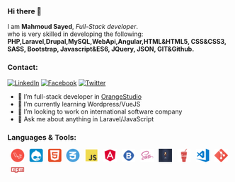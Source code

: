 ### Hi there 👋

I am <strong>Mahmoud Sayed</strong>, <i>Full-Stack developer</i>. <br>
who is very skilled in developing the following:<br>
<strong>PHP,Laravel,Drupal,MySQL,WebApi,Angular,HTML&HTML5, CSS&CSS3, SASS, Bootstrap, Javascript&ES6, JQuery, JSON,
GIT&Github.</strong>

### Contact:

<a href="https://www.linkedin.com/in/mahmoud-sayed-862524147/" target="_blank"><img src="https://img.shields.io/badge/LinkedIn-%230077B5.svg?&style=flat-square&logo=linkedin&logoColor=white" alt="LinkedIn"></a>
<a href="https://www.facebook.com/MahmoudSayedHassan96" target="_blank"><img src="https://img.shields.io/badge/Facebook-%231877F2.svg?&style=flat-square&logo=facebook&logoColor=white" alt="Facebook"></a>
<a href="https://www.twitter.com/MahmoudSayed_96" target="_blank"><img src="https://img.shields.io/badge/twitter-%231FA1F1?style=flat&logo=twitter&logoColor=white" alt="Twitter"></a>

- 🔭 I’m full-stack developer in <a href="http://orangestudio.com/" target="_blank">OrangeStudio</a>
- 🌱 I’m currently learning Wordpress/VueJS
- 👯 I’m looking to work on international software company
- 💬 Ask me about anything in Laravel/JavaScript

### Languages & Tools:

&nbsp; <img src="imgs/laravel.png" width="30px" height="30px" alt="laravel" title="Laravel">
&nbsp; <img src="imgs/drupal.png" width="30px" height="30px" alt="drupal" title="Drupal">
&nbsp; <img src="imgs/html.png" width="30px" height="30px" alt="html" title="HTML">
&nbsp; <img src="imgs/css.png" width="30px" height="30px" alt="css" title="CSS">
&nbsp; <img src="imgs/js.png" width="30px" height="30px" alt="js" title="JavaScript">
&nbsp; <img src="imgs/angular.png" width="30px" height="30px" alt="angular" title="angular">
&nbsp; <img src="imgs/bootstrap.png" width="30px" height="30px" alt="bootstrap" title="Bootstrap">
&nbsp; <img src="imgs/sass.png" width="30px" height="30px" alt="sass" title="Sass">
&nbsp; <img src="imgs/pug.png" width="30px" height="30px" alt="pugjs" title="PugJs">
&nbsp; <img src="imgs/gulp.png" width="30px" height="30px" alt="gulp" title="Gulp">
&nbsp; <img src="imgs/vscode.png" width="30px" height="30px" alt="vs code" title="VsCode">
&nbsp; <img src="imgs/git.png" width="30px" height="30px" alt="git" title="Git">
&nbsp; <img src="imgs/npm.png" width="30px" height="30px" alt="npm" title="npm">


